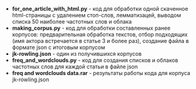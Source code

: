 * **for_one_article_with_html.py** - код для обработки одной скаченное html-страницы с удалением стоп-слов, лемматизацей, выводом списка 50 наиболее частотных слов и облака
* **making_corpus.py** - код для обработки составленных ранее корпусов: предварительная обработка текстов, отбор подходящих (имя актора встречается в статье 3 и более раз), создание файла в формате json с итоговым корпусом
* **jk-rowling.json** - один из получившихся корпусов
* **freq_and_wordclouds.py** - код для создания списков и облаков частотных слов для каждой статьи в файле json
* **freq and wordclouds data.rar** - результаты работы кода для корпуса jk-rowling.json
